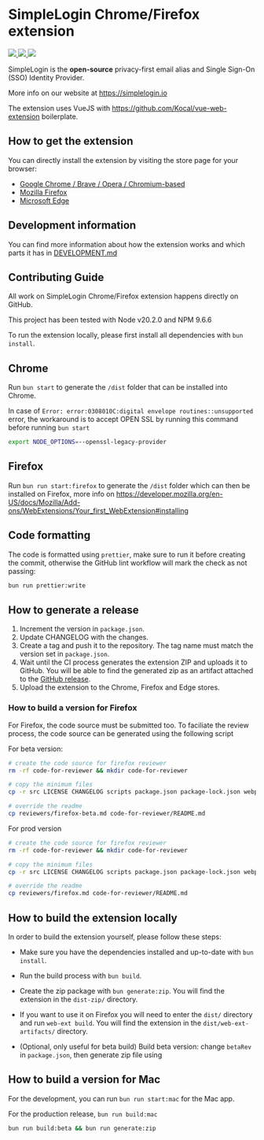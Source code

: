 # SimpleLogin Chrome/Firefox extension

<p>
<a href="https://chrome.google.com/webstore/detail/simplelogin-protect-your/dphilobhebphkdjbpfohgikllaljmgbn">
    <img src="https://img.shields.io/chrome-web-store/rating/dphilobhebphkdjbpfohgikllaljmgbn?label=Chrome%20Extension">
</a>

<a href="https://addons.mozilla.org/en-GB/firefox/addon/simplelogin/">
<img src="https://img.shields.io/amo/rating/simplelogin?label=Firefox%20Add-On&logo=SimpleLogin">
</a>

<a href="./LICENSE">
<img src="https://img.shields.io/github/license/simple-login/app">
</a>

</p>

SimpleLogin is the **open-source** privacy-first email alias and Single Sign-On (SSO) Identity Provider.

More info on our website at <https://simplelogin.io>

The extension uses VueJS with <https://github.com/Kocal/vue-web-extension> boilerplate.

## How to get the extension

You can directly install the extension by visiting the store page for your browser:

- [Google Chrome / Brave / Opera / Chromium-based](https://chrome.google.com/webstore/detail/simpleloginreceive-send-e/dphilobhebphkdjbpfohgikllaljmgbn)
- [Mozilla Firefox](https://addons.mozilla.org/firefox/addon/simplelogin/)
- [Microsoft Edge](https://microsoftedge.microsoft.com/addons/detail/simpleloginreceive-sen/diacfpipniklenphgljfkmhinphjlfff)

## Development information

You can find more information about how the extension works and which parts it has in [DEVELOPMENT.md](./DEVELOPMENT.md)

## Contributing Guide

All work on SimpleLogin Chrome/Firefox extension happens directly on GitHub.

This project has been tested with Node v20.2.0 and NPM 9.6.6

To run the extension locally, please first install all dependencies with `bun install`.

## Chrome

Run `bun start` to generate the `/dist` folder that can be installed into Chrome.

In case of `Error: error:0308010C:digital envelope routines::unsupported` error, the workaround is to accept OPEN SSL by running this command before running `bun start`

```bash
export NODE_OPTIONS=--openssl-legacy-provider
````

## Firefox

Run `bun run start:firefox` to generate the `/dist` folder which can then be installed on Firefox, more info on <https://developer.mozilla.org/en-US/docs/Mozilla/Add-ons/WebExtensions/Your_first_WebExtension#installing>

## Code formatting

The code is formatted using `prettier`, make sure to run it before creating the commit, otherwise the GitHub lint workflow will mark the check as not passing:

```bash
bun run prettier:write
```

## How to generate a release

1. Increment the version in `package.json`.
2. Update CHANGELOG with the changes.
3. Create a tag and push it to the repository. The tag name must match the version set in `package.json`.
4. Wait until the CI process generates the extension ZIP and uploads it to GitHub. You will be able to find the generated zip as an artifact attached to the [GitHub release](https://github.com/simple-login/browser-extension/releases).
5. Upload the extension to the Chrome, Firefox and Edge stores.

### How to build a version for Firefox

For Firefox, the code source must be submitted too. To faciliate the review process, the code source can be generated using the following script

For beta version:

```bash
# create the code source for firefox reviewer
rm -rf code-for-reviewer && mkdir code-for-reviewer

# copy the minimum files
cp -r src LICENSE CHANGELOG scripts package.json package-lock.json webpack.config.js .dev.sample.json .babelrc code-for-reviewer

# override the readme
cp reviewers/firefox-beta.md code-for-reviewer/README.md
```

For prod version

```bash
# create the code source for firefox reviewer
rm -rf code-for-reviewer && mkdir code-for-reviewer

# copy the minimum files
cp -r src LICENSE CHANGELOG scripts package.json package-lock.json webpack.config.js .dev.sample.json .babelrc code-for-reviewer

# override the readme
cp reviewers/firefox.md code-for-reviewer/README.md
```

## How to build the extension locally

In order to build the extension yourself, please follow these steps:

- Make sure you have the dependencies installed and up-to-date with `bun install`.
- Run the build process with `bun build`.
- Create the zip package with `bun generate:zip`. You will find the extension in the `dist-zip/` directory.
- If you want to use it on Firefox you will need to enter the `dist/` directory and run `web-ext build`. You will find the extension in the `dist/web-ext-artifacts/` directory.  

- (Optional, only useful for beta build) Build beta version: change `betaRev` in `package.json`, then generate zip file using

## How to build a version for Mac

For the development, you can run `bun run start:mac` for the Mac app.

For the production release, `bun run build:mac`

```bash
bun run build:beta && bun run generate:zip
```
